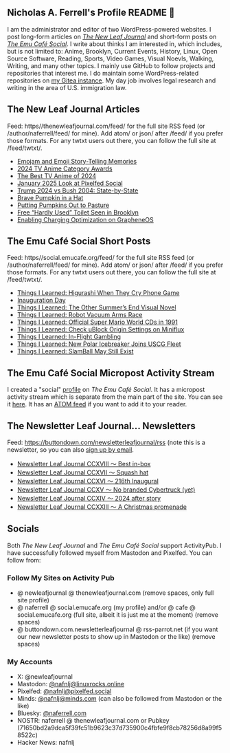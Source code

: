 ## Nicholas A. Ferrell's Profile README 👋

I am the administrator and editor of two WordPress-powered websites. I post long-form articles on [*The New Leaf Journal*](https://thenewleafjournal.com/) and short-form posts on [*The Emu Café Social*](https://social.emucafe.org/). I write about thinks I am interested in, which includes, but is not limited to: Anime, Brooklyn, Current Events, History, Linux, Open Source Software, Reading, Sports, Video Games, Visual Noevls, Walking, Writing, and many other topics. I mainly use GitHub to follow projects and repositories that interest me. I do maintain some WordPress-related repositories on [my Gitea instance](https://giteacoffee.emucafe.org/naferrell). My day job involves legal research and writing in the area of U.S. immigration law.

## The New Leaf Journal Articles

Feed: https//thenewleafjournal.com/feed/ for the full site RSS feed (or /author/naferrell/feed/ for mine). Add atom/ or json/ after /feed/ if you prefer those formats. For any twtxt users out there, you can follow the full site at /feed/twtxt/.

<!-- BLOG-POST-LIST:START -->
- [Emojam and Emoji Story-Telling Memories](https://thenewleafjournal.com/emojam-and-emoji-story-telling-memories/)
- [2024 TV Anime Category Awards](https://thenewleafjournal.com/2024-tv-anime-category-awards/)
- [The Best TV Anime of 2024](https://thenewleafjournal.com/the-best-anime-of-2024/)
- [January 2025 Look at Pixelfed Social](https://thenewleafjournal.com/january-2025-look-at-pixelfed-social/)
- [Trump 2024 vs Bush 2004: State-by-State](https://thenewleafjournal.com/trump-2024-vs-bush-2004-state-by-state/)
- [Brave Pumpkin in a Hat](https://thenewleafjournal.com/brave-pumpkin-in-a-hat/)
- [Putting Pumpkins Out to Pasture](https://thenewleafjournal.com/putting-pumpkins-out-to-pasture/)
- [Free “Hardly Used” Toilet Seen in Brooklyn](https://thenewleafjournal.com/free-hardly-used-toilet-seen-in-brooklyn/)
- [Enabling Charging Optimization on GrapheneOS](https://thenewleafjournal.com/enabling-charging-optimization-on-grapheneos/)
<!-- BLOG-POST-LIST:END -->

## The Emu Café Social Short Posts

Feed: https//social.emucafe.org/feed/ for the full site RSS feed (or /author/naferrell/feed/ for mine). Add atom/ or json/ after /feed/ if you prefer those formats. For any twtxt users out there, you can follow the full site at /feed/twtxt/.

<!-- ECS-POST-LIST:START -->
- [Things I Learned: Higurashi When They Cry Phone Game](https://social.emucafe.org/naferrell/02-03-25-higurashi-when-they-cry-phone-game/)
- [Inauguration Day](https://social.emucafe.org/naferrell/inauguration-day/)
- [Things I Learned: The Other Summer’s End Visual Novel](https://social.emucafe.org/naferrell/01-18-25-the-other-summer-end-vn/)
- [Things I Learned: Robot Vacuum Arms Race](https://social.emucafe.org/naferrell/things-i-learned-robot-vacuum-arms-race/)
- [Things I Learned: Official Super Mario World CDs in 1991](https://social.emucafe.org/naferrell/things-i-learned-official-super-mario-world-cds-in-1991/)
- [Things I Learned: Check uBlock Origin Settings on Miniflux](https://social.emucafe.org/naferrell/ublock-o-and-miniflux/)
- [Things I Learned: In-Flight Gambling](https://social.emucafe.org/naferrell/01-12-25-inflight-gambling/)
- [Things I Learned: New Polar Icebreaker Joins USCG Fleet](https://social.emucafe.org/naferrell/01-12-25-polar-icebreaker-joins-uscg/)
- [Things I Learned: SlamBall May Still Exist](https://social.emucafe.org/naferrell/01-11-25-slamball-may-still-exist/)
<!-- ECS-POST-LIST:END -->

## The Emu Café Social Micropost Activity Stream

I created a "social" [profile](https://social.emucafe.org/patrons/naferrell/profile/) on *The Emu Café Social*. It has a micropost activity stream which is separate from the main part of the site. You can see it [here](https://social.emucafe.org/patrons/naferrell/). It has an [ATOM feed](https://social.emucafe.org/patrons/naferrell/activity/feed/atom/) if you want to add it to your reader.

## The Newsletter Leaf Journal... Newsletters

Feed: https://buttondown.com/newsletterleafjournal/rss (note this is a newsletter, so you can also [sign up by email](https://buttondown.com/newsletterleafjournal#subscribe-form).

<!-- NLLJ-POST-LIST:START -->
- [Newsletter Leaf Journal CCXVIII 〜 Best in-box](https://buttondown.com/newsletterleafjournal/archive/218/)
- [Newsletter Leaf Journal CCXVII 〜 Squash hat](https://buttondown.com/newsletterleafjournal/archive/217/)
- [Newsletter Leaf Journal CCXVI 〜 216th Inaugural](https://buttondown.com/newsletterleafjournal/archive/216/)
- [Newsletter Leaf Journal CCXV 〜 No branded Cybertruck &lpar;yet&rpar;](https://buttondown.com/newsletterleafjournal/archive/215/)
- [Newsletter Leaf Journal CCXIV 〜 2024 after story](https://buttondown.com/newsletterleafjournal/archive/214/)
- [Newsletter Leaf Journal CCXXIII 〜 A Christmas promenade](https://buttondown.com/newsletterleafjournal/archive/213/)
<!-- NLLJ-POST-LIST:END -->

## Socials

Both *The New Leaf Journal* and *The Emu Café Social* support ActivityPub. I have successfully followed myself from Mastodon and Pixelfed. You can follow from:

### Follow My Sites on Activity Pub

* @ newleafjournal @ thenewleafjournal.com (remove spaces, only full site profile)
* @ naferrell @ social.emucafe.org (my profile) and/or @ cafe @ social.emucafe.org (full site, albeit it is just me at the moment) (remove spaces)
* @ buttondown.com.newsletterleafjournal @ rss-parrot.net (if you want our new newsletter posts to show up in Mastodon or the like) (remove spaces)

### My Accounts

* X: @newleafjournal
* Mastodon: [@nafnlj@linuxrocks.online](https://linuxrocks.online/@nafnlj)
* Pixelfed: [@nafnlj@pixelfed.social](https://pixelfed.social/nafnlj)
* Minds: [@nafnlj@minds.com](https://www.minds.com/nafnlj/) (can also be followed from Mastodon or the like)
* Bluesky: [@naferrell.com](https://bsky.app/profile/naferrell.com)
* NOSTR: naferrell @ thenewleafjournal.com or Pubkey (71650bd2a9dca5f39fc51b9623c37d735900c4fbfe9f8cb78256d8a99f58522c)
* Hacker News: nafnlj 



<!--
**nafnlj/nafnlj** is a ✨ _special_ ✨ repository because its `README.md` (this file) appears on your GitHub profile.

Here are some ideas to get you started:

- 🔭 I’m currently working on ...
- 🌱 I’m currently learning ...
- 👯 I’m looking to collaborate on ...
- 🤔 I’m looking for help with ...
- 💬 Ask me about ...
- 📫 How to reach me: ...
- 😄 Pronouns: ...
- ⚡ Fun fact: ...
-->
